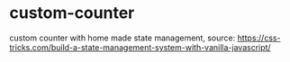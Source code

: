 # custom-counter
custom counter with home made state management, source: https://css-tricks.com/build-a-state-management-system-with-vanilla-javascript/

